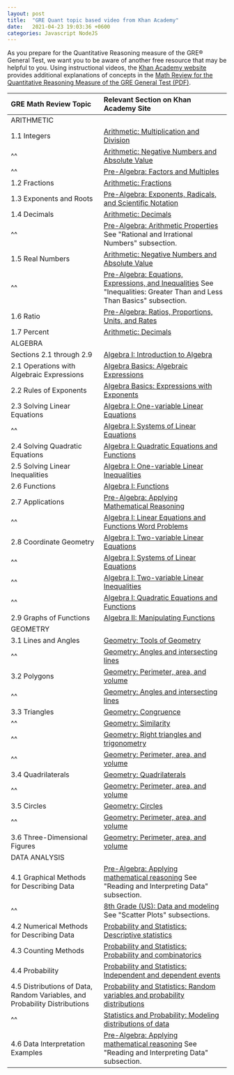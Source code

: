 ```yaml
---
layout: post
title:  "GRE Quant topic based video from Khan Academy"
date:   2021-04-23 19:03:36 +0600
categories: Javascript NodeJS
---
```


As you prepare for the Quantitative Reasoning measure of the GRE® General Test, we want you to be aware of another free resource that may be helpful to you. Using instructional videos, the [Khan Academy website](https://www.khanacademy.org/) provides additional explanations of concepts in the [Math Review for the Quantitative Reasoning Measure of the GRE General Test (PDF)](https://www.ets.org/s/gre/pdf/gre_math_review.pdf).

| GRE Math Review Topic     | Relevant Section on Khan Academy Site |
| :-----------              | :----------                           |
|    ARITHMETIC                                                    ||
|    1.1 Integers           |  [Arithmetic: Multiplication and Division](http://www.khanacademy.org/math/Arithmetic/multiplication-division) |
| ^^ |  [Arithmetic: Negative Numbers and Absolute Value](http://www.khanacademy.org/math/arithmetic/absolute-value) |
| ^^ |  [Pre-Algebra: Factors and Multiples](http://www.khanacademy.org/math/pre-algebra/factors-multiples) |
|1.2 Fractions | [Arithmetic: Fractions](http://www.khanacademy.org/math/arithmetic/fractions) |
| 1.3 Exponents and Roots | [Pre-Algebra: Exponents, Radicals, and Scientific Notation](http://www.khanacademy.org/math/pre-algebra/exponents-radicals) |
| 1.4 Decimals | [Arithmetic: Decimals](http://www.khanacademy.org/math/arithmetic/decimals) |
| ^^ | [Pre-Algebra: Arithmetic Properties](https://www.khanacademy.org/math/pre-algebra/order-of-operations)  See "Rational and Irrational Numbers" subsection.|
| 1.5 Real Numbers | [Arithmetic: Negative Numbers and Absolute Value](http://www.khanacademy.org/math/arithmetic/absolute-value) |
| ^^ |[Pre-Algebra: Equations, Expressions, and Inequalities](https://www.khanacademy.org/math/algebra-home/pre-algebra/pre-algebra-equations-expressions) See "Inequalities: Greater Than and Less Than Basics" subsection. |
| 1.6 Ratio | [Pre-Algebra: Ratios, Proportions, Units, and Rates](https://www.khanacademy.org/math/pre-algebra/rates-and-ratios) |
| 1.7 Percent | [Arithmetic: Decimals](http://www.khanacademy.org/math/arithmetic/decimals) | 
| ALGEBRA ||
| Sections 2.1 through 2.9 | [Algebra I: Introduction to Algebra](http://www.khanacademy.org/math/algebra/introduction-to-algebra) | 
| 2.1 Operations with Algebraic Expressions | [Algebra Basics: Algebraic Expressions](https://www.khanacademy.org/math/algebra-basics/core-algebra-expressions) | 
| 2.2 Rules of Exponents | [Algebra Basics: Expressions with Exponents](https://www.khanacademy.org/math/algebra-home/algebra-basics/alg-basics-expressions-with-exponents)
| 2.3 Solving Linear Equations | [Algebra I: One-variable Linear Equations](https://www.khanacademy.org/math/algebra/one-variable-linear-equations)
| ^^ |[Algebra I: Systems of Linear Equations](https://www.khanacademy.org/math/algebra/systems-of-linear-equations) |
| 2.4 Solving Quadratic Equations | [Algebra I: Quadratic Equations and Functions](http://www.khanacademy.org/math/algebra/quadratics) | 
| 2.5 Solving Linear Inequalities | [Algebra I: One-variable Linear Inequalities](https://www.khanacademy.org/math/algebra/one-variable-linear-inequalities) | 
| 2.6 Functions | [Algebra I: Functions](http://www.khanacademy.org/math/algebra/algebra-functions) |
| 2.7 Applications | [Pre-Algebra: Applying Mathematical Reasoning](http://www.khanacademy.org/math/pre-algebra/applying-math-reasoning-topic) | 
| ^^ | [Algebra I: Linear Equations and Functions Word Problems](https://www.khanacademy.org/math/algebra/linear-word-problems) | 
| 2.8 Coordinate Geometry | [Algebra I: Two-variable Linear Equations](http://www.khanacademy.org/math/algebra/two-var-linear-equations-and-intro-to-functions) | 
| ^^ | [Algebra I: Systems of Linear Equations](https://www.khanacademy.org/math/algebra/systems-of-linear-equations) |
| ^^ | [Algebra I: Two-variable Linear Inequalities](https://www.khanacademy.org/math/algebra/two-variable-linear-inequalities) |
| ^^ |[Algebra I: Quadratic Equations and Functions](http://www.khanacademy.org/math/algebra/quadratics) | 
| 2.9 Graphs of Functions | [Algebra II: Manipulating Functions](https://www.khanacademy.org/math/algebra2/manipulating-functions) |
| GEOMETRY ||
| 3.1 Lines and Angles | [Geometry: Tools of Geometry](https://www.khanacademy.org/math/geometry/tools-of-geometry)
| ^^ | [Geometry: Angles and intersecting lines](http://www.khanacademy.org/math/geometry/parallel-and-perpendicular-lines) |
| 3.2 Polygons | [Geometry: Perimeter, area, and volume](http://www.khanacademy.org/math/geometry/basic-geometry)
| ^^ |[Geometry: Angles and intersecting lines](http://www.khanacademy.org/math/geometry/parallel-and-perpendicular-lines) |
| 3.3 Triangles | [Geometry: Congruence](https://www.khanacademy.org/math/geometry/congruence)
| ^^ |[Geometry: Similarity](http://www.khanacademy.org/math/geometry/similarity) |
| ^^ | [Geometry: Right triangles and trigonometry](https://www.khanacademy.org/math/geometry/right-triangles-topic) |
| ^^ |   [Geometry: Perimeter, area, and volume](http://www.khanacademy.org/math/geometry/basic-geometry) | 
| 3.4 Quadrilaterals | [Geometry: Quadrilaterals](http://www.khanacademy.org/math/geometry/quadrilaterals-and-polygons) |
| ^^ | [Geometry: Perimeter, area, and volume](http://www.khanacademy.org/math/geometry/basic-geometry) |
| 3.5 Circles | [Geometry: Circles](http://www.khanacademy.org/math/geometry/cc-geometry-circles) |
| ^^ |[Geometry: Perimeter, area, and volume](http://www.khanacademy.org/math/geometry/basic-geometry) | 
| 3.6 Three-Dimensional Figures | [Geometry: Perimeter, area, and volume](http://www.khanacademy.org/math/geometry/basic-geometry) | 
| DATA ANALYSIS ||
| 4.1 Graphical Methods for Describing Data | [Pre-Algebra: Applying mathematical reasoning](http://www.khanacademy.org/math/pre-algebra/applying-math-reasoning-topic) See "Reading and Interpreting Data" subsection. |
| ^^ |[8th Grade (US): Data and modeling](https://www.khanacademy.org/math/cc-eighth-grade-math/cc-8th-data) See "Scatter Plots" subsections. | 
| 4.2 Numerical Methods for Describing Data | [Probability and Statistics: Descriptive statistics](http://www.khanacademy.org/math/probability/descriptive-statistics) | 
| 4.3 Counting Methods | [Probability and Statistics: Probability and combinatorics](http://www.khanacademy.org/math/probability/probability-and-combinatorics-topic) |
| 4.4 Probability | [Probability and Statistics: Independent and dependent events](http://www.khanacademy.org/math/probability/independent-dependent-probability) |
| 4.5 Distributions of Data, Random Variables, and Probability Distributions | [Probability and Statistics: Random variables and probability distributions](http://www.khanacademy.org/math/probability/random-variables-topic) |
| ^^ |[Statistics and Probability: Modeling distributions of data](https://www.khanacademy.org/math/statistics-probability/modeling-distributions-of-data) |
| 4.6 Data Interpretation Examples | [Pre-Algebra: Applying mathematical reasoning](http://www.khanacademy.org/math/pre-algebra/applying-math-reasoning-topic)  See "Reading and Interpreting Data" subsection. |
